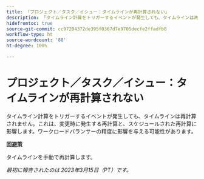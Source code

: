 ```yaml
---
title: 「プロジェクト／タスク／イシュー：タイムラインが再計算されない」
description: 「タイムライン計算をトリガーするイベントが発生しても、タイムラインは再計算されません。これは、変更時に発生する再計算と、スケジュールされた再計算に影響します。これは、ワークロードバランサーの精度に影響を与える可能性があります。」
hidefromtoc: true
source-git-commit: cc97204372de395f0367d7e9705decfe2ffadfb8
workflow-type: ht
source-wordcount: '88'
ht-degree: 100%

---
```



# プロジェクト／タスク／イシュー：タイムラインが再計算されない

タイムライン計算をトリガーするイベントが発生しても、タイムラインは再計算されません。これは、変更時に発生する再計算と、スケジュールされた再計算に影響します。ワークロードバランサーの精度に影響を与える可能性があります。

**回避策**

タイムラインを手動で再計算します。

_最初に報告されたのは 2023年3月15日（PT）です。_


